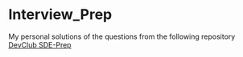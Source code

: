 # Interview_Prep
My personal solutions of the questions from the following repository \
[DevClub SDE-Prep](https://github.com/devclub-iitd/SDE-Prep/)
